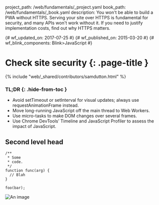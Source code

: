 project_path: /web/fundamentals/_project.yaml
book_path: /web/fundamentals/_book.yaml
description: You won't be able to build a PWA without HTTPS. Serving your site over HTTPS is fundamental for security, and many APIs won't work without it. If you need to justify implementation costs, find out why HTTPS matters.

{# wf_updated_on: 2017-07-25 #}
{# wf_published_on: 2015-03-20 #}
{# wf_blink_components: Blink>JavaScript #}

# Check site security {: .page-title }

{% include "web/_shared/contributors/samdutton.html" %}


### TL;DR {: .hide-from-toc }

* Avoid setTimeout or setInterval for visual updates; always use requestAnimationFrame instead.
* Move long-running JavaScript off the main thread to Web Workers.
* Use micro-tasks to make DOM changes over several frames.
* Use Chrome DevTools’ Timeline and JavaScript Profiler to assess the impact of JavaScript.

## Second level head


    /**
     * Some
     * code.
     */
    function func(arg) {
      // Blah
    }

    foo(bar);


<img src="images/optimize-javascript-execution/settimeout.jpg" alt="An image">

